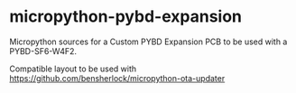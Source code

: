 # micropython-pybd-expansion
Micropython sources for a Custom PYBD Expansion PCB to be used with a PYBD-SF6-W4F2.

Compatible layout to be used with https://github.com/bensherlock/micropython-ota-updater
